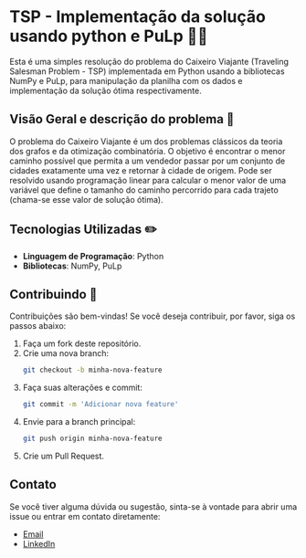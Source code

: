 # TSP - Implementação da solução usando python e PuLp 🚵‍♂️
Esta é uma simples resolução do problema do Caixeiro Viajante (Traveling Salesman Problem - TSP) implementada em Python usando a bibliotecas NumPy e PuLp, para manipulação da planilha com os dados e implementação da solução ótima respectivamente.

## Visão Geral e descrição do problema 👀

O problema do Caixeiro Viajante é um dos problemas clássicos da teoria dos grafos e da otimização combinatória. O objetivo é encontrar o menor caminho possível que permita a um vendedor passar por um conjunto de cidades exatamente uma vez e retornar à cidade de origem. Pode ser resolvido usando programação linear para calcular o menor valor de uma variável que define o tamanho do caminho percorrido para cada trajeto (chama-se esse valor de solução ótima).

## Tecnologias Utilizadas ✏️

- **Linguagem de Programação**: Python
- **Bibliotecas**: NumPy, PuLp

## Contribuindo 🫴

Contribuições são bem-vindas! Se você deseja contribuir, por favor, siga os passos abaixo:

1. Faça um fork deste repositório.
2. Crie uma nova branch:
   ```bash
   git checkout -b minha-nova-feature
   ```
3. Faça suas alterações e commit:
   ```bash
   git commit -m 'Adicionar nova feature'
   ```
4. Envie para a branch principal:
   ```bash
   git push origin minha-nova-feature
   ```
5. Crie um Pull Request.

## Contato 

Se você tiver alguma dúvida ou sugestão, sinta-se à vontade para abrir uma issue ou entrar em contato diretamente:

- [Email](mailto:matheusmello225@gmail.com)
- [LinkedIn](https://www.linkedin.com/in/matheus-silva-ggn1089/)
